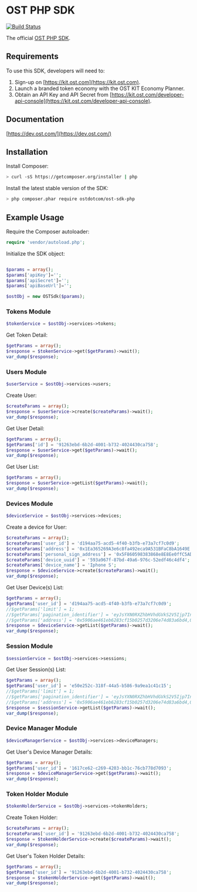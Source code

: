 # OST PHP SDK
[![Build Status](https://travis-ci.org/OpenSTFoundation/ost-sdk-php.svg?branch=master)](https://travis-ci.org/OpenSTFoundation/ost-sdk-php)

The official [OST PHP SDK](https://dev.ost.com/).

## Requirements

To use this SDK, developers will need to:
1. Sign-up on [https://kit.ost.com](https://kit.ost.com).
2. Launch a branded token economy with the OST KIT Economy Planner.
3. Obtain an API Key and API Secret from [https://kit.ost.com/developer-api-console](https://kit.ost.com/developer-api-console).

## Documentation

[https://dev.ost.com/](https://dev.ost.com/)

## Installation

Install Composer:

```bash
> curl -sS https://getcomposer.org/installer | php
```

Install the latest stable version of the SDK:

```bash
> php composer.phar require ostdotcom/ost-sdk-php
```

## Example Usage

Require the Composer autoloader:

```php
require 'vendor/autoload.php';
```

Initialize the SDK object:

```php

$params = array();
$params['apiKey']='';
$params['apiSecret']='';
$params['apiBaseUrl']='';

$ostObj = new OSTSdk($params);

```

### Tokens Module 

```php
$tokenService = $ostObj->services->tokens;
```

Get Token Detail:

```php
$getParams = array();
$response = $tokenService->get($getParams)->wait();
var_dump($response);
```

### Users Module 

```php
$userService = $ostObj->services->users;
```

Create User:

```php
$createParams = array();
$response = $userService->create($createParams)->wait();
var_dump($response);
```

Get User Detail:

```php
$getParams = array();
$getParams['id'] = '91263ebd-6b2d-4001-b732-4024430ca758';
$response = $userService->get($getParams)->wait();
var_dump($response);
```

Get User List:

```php
$getParams = array();
$response = $userService->getList($getParams)->wait();
var_dump($response);
```

### Devices Module 

```php
$deviceService = $ostObj->services->devices;
```


Create a device for User:

```php
$createParams = array();
$createParams['user_id'] = 'd194aa75-acd5-4f40-b3fb-e73a7cf7c0d9';
$createParams['address'] = '0x1Ea365269A3e6c8fa492eca9A531BFaC8bA1649E';
$createParams['personal_sign_address'] = '0x5F860598383868e8E8Ee0ffC5ADD92369Db37455';
$createParams['device_uuid'] = '593a967f-87bd-49a6-976c-52edf46c4df4';
$createParams['device_name'] = 'Iphone S';
$response = $deviceService->create($createParams)->wait();
var_dump($response);
```

Get User Device(s) List:

```php
$getParams = array();
$getParams['user_id'] = 'd194aa75-acd5-4f40-b3fb-e73a7cf7c0d9';
//$getParams['limit'] = 1;
//$getParams['pagination_identifier'] = 'eyJsYXN0RXZhbHVhdGVkS2V5Ijp7InVpZCI6eyJTIjoiZDE5NGFhNzUtYWNkNS00ZjQwLWIzZmItZTczYTdjZjdjMGQ5In0sIndhIjp7IlMiOiIweDU4YjQxMDY0NzQ4OWI4ODYzNTliNThmZTIyMjYwZWIxOTYwN2IwZjYifX19';
//$getParams['address'] = '0x5906ae461eb6283cf15b0257d3206e74d83a6bd4,0xab248ef66ee49f80e75266595aa160c8c1abdd5a';
$response = $deviceService->getList($getParams)->wait();
var_dump($response);
```

### Session Module

```php
$sessionService = $ostObj->services->sessions;
```

Get User Session(s) List:

```php
$getParams = array();
$getParams['user_id'] = 'e50e252c-318f-44a5-b586-9a9ea1c41c15';
//$getParams['limit'] = 1;
//$getParams['pagination_identifier'] = 'eyJsYXN0RXZhbHVhdGVkS2V5Ijp7InVpZCI6eyJTIjoiZDE5NGFhNzUtYWNkNS00ZjQwLWIzZmItZTczYTdjZjdjMGQ5In0sIndhIjp7IlMiOiIweDU4YjQxMDY0NzQ4OWI4ODYzNTliNThmZTIyMjYwZWIxOTYwN2IwZjYifX19';
//$getParams['address'] = '0x5906ae461eb6283cf15b0257d3206e74d83a6bd4,0xab248ef66ee49f80e75266595aa160c8c1abdd5a';
$response = $sessionService->getList($getParams)->wait();
var_dump($response);
```

### Device Manager Module 

```php
$deviceManagerService = $ostObj->services->deviceManagers;
```

Get User's Device Manager Details:

```php
$getParams = array();
$getParams['user_id'] = '1617ce62-c269-4203-bb1c-76cb778d7093';
$response = $deviceManagerService->get($getParams)->wait();
var_dump($response);
```

### Token Holder Module 

```php
$tokenHolderService = $ostObj->services->tokenHolders;
```

Create Token Holder:

```php
$createParams = array();
$createParams['user_id'] = '91263ebd-6b2d-4001-b732-4024430ca758';
$response = $tokenHolderService->create($createParams)->wait();
var_dump($response);
```

Get User's Token Holder Details:

```php
$getParams = array();
$getParams['user_id'] = '91263ebd-6b2d-4001-b732-4024430ca758';
$response = $tokenHolderService->get($getParams)->wait();
var_dump($response);
```

